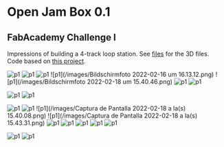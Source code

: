 # Open Jam Box 0.1 
## FabAcademy Challenge I

Impressions of building a 4-track loop station. See [files](/files) for the 3D files. Code based on [this project](https://github.com/RandomVertebrate/raspi-looper).

![p1](/images/IMG_3598.jpeg)
![p1](/images/IMG_3599.jpeg)
![p1](/images/IMG_3600.jpeg)
![p1](/images/Bildschirmfoto 2022-02-16 um 16.13.12.png)
![p1](/images/Bildschirmfoto 2022-02-18 um 15.40.46.png)
![p1](/images/IMG_5292.JPG)
![p1](/images/IMG_5295.JPG)

![p1](/images/IMG_3605.jpeg)
![p1](/images/IMG_3606.jpeg)

![p1](/images/IMG_5314.JPG)
![p1](/images/IMG_5326.JPG)
![p1](/images/Captura de Pantalla 2022-02-18 a la(s) 15.40.08.png)
![p1](/images/Captura de Pantalla 2022-02-18 a la(s) 15.43.31.png)
![p1](/images/IMG_5341.JPG)
![p1](/images/IMG_5345.JPG)
![p1](/images/IMG_5348.JPG)
![p1](/images/IMG_5351.JPG)
![p1](/images/IMG_5352.JPG)

![p1](/images/IMG_5357.JPG)
![p1](/images/IMG_5360.JPG)



